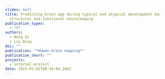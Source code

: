 ```yaml
---
slides: null
title: Predicting brain age during typical and atypical development based on
  structural and functional neuroimaging
publication_types:
  - "2"
authors:
  - Wang Qi
  - Liu Bing
doi: ""
publication: "*Human brain mapping*"
publication_short: ""
projects:
  - internal-project
date: 2023-01-01T08:54:04.286Z
---
```




